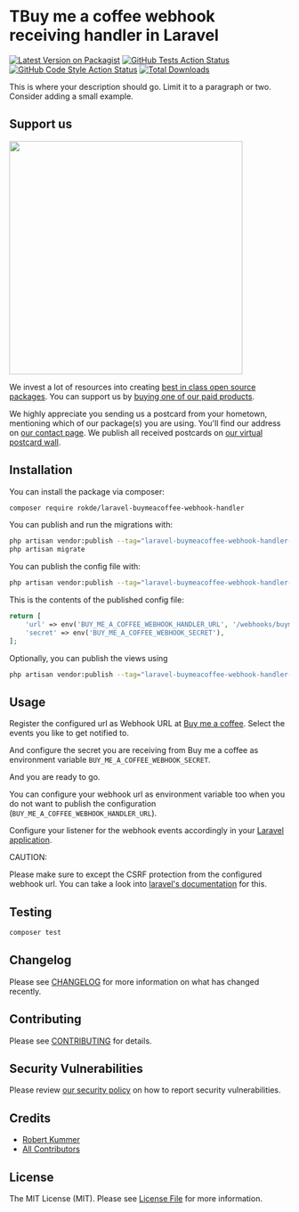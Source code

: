 # TBuy me a coffee webhook receiving handler in Laravel

[![Latest Version on Packagist](https://img.shields.io/packagist/v/rokde/laravel-buymeacoffee-webhook-handler.svg?style=flat-square)](https://packagist.org/packages/rokde/laravel-buymeacoffee-webhook-handler)
[![GitHub Tests Action Status](https://img.shields.io/github/actions/workflow/status/rokde/laravel-buymeacoffee-webhook-handler/run-tests.yml?branch=main&label=tests&style=flat-square)](https://github.com/rokde/laravel-buymeacoffee-webhook-handler/actions?query=workflow%3Arun-tests+branch%3Amain)
[![GitHub Code Style Action Status](https://img.shields.io/github/actions/workflow/status/rokde/laravel-buymeacoffee-webhook-handler/fix-php-code-style-issues.yml?branch=main&label=code%20style&style=flat-square)](https://github.com/rokde/laravel-buymeacoffee-webhook-handler/actions?query=workflow%3A"Fix+PHP+code+style+issues"+branch%3Amain)
[![Total Downloads](https://img.shields.io/packagist/dt/rokde/laravel-buymeacoffee-webhook-handler.svg?style=flat-square)](https://packagist.org/packages/rokde/laravel-buymeacoffee-webhook-handler)

This is where your description should go. Limit it to a paragraph or two. Consider adding a small example.

## Support us

[<img src="https://github-ads.s3.eu-central-1.amazonaws.com/laravel-buymeacoffee-webhook-handler.jpg?t=1" width="419px" />](https://spatie.be/github-ad-click/laravel-buymeacoffee-webhook-handler)

We invest a lot of resources into creating [best in class open source packages](https://spatie.be/open-source). You can support us by [buying one of our paid products](https://spatie.be/open-source/support-us).

We highly appreciate you sending us a postcard from your hometown, mentioning which of our package(s) you are using. You'll find our address on [our contact page](https://spatie.be/about-us). We publish all received postcards on [our virtual postcard wall](https://spatie.be/open-source/postcards).

## Installation

You can install the package via composer:

```bash
composer require rokde/laravel-buymeacoffee-webhook-handler
```

You can publish and run the migrations with:

```bash
php artisan vendor:publish --tag="laravel-buymeacoffee-webhook-handler-migrations"
php artisan migrate
```

You can publish the config file with:

```bash
php artisan vendor:publish --tag="laravel-buymeacoffee-webhook-handler-config"
```

This is the contents of the published config file:

```php
return [
    'url' => env('BUY_ME_A_COFFEE_WEBHOOK_HANDLER_URL', '/webhooks/buymeacoffee'),
    'secret' => env('BUY_ME_A_COFFEE_WEBHOOK_SECRET'),
];
```

Optionally, you can publish the views using

```bash
php artisan vendor:publish --tag="laravel-buymeacoffee-webhook-handler-views"
```

## Usage

Register the configured url as Webhook URL at [Buy me a coffee](https://studio.buymeacoffee.com/webhooks). 
Select the events you like to get notified to.

And configure the secret you are receiving from Buy me a coffee as environment variable `BUY_ME_A_COFFEE_WEBHOOK_SECRET`.

And you are ready to go.

You can configure your webhook url as environment variable too when you do not want to publish the configuration (`BUY_ME_A_COFFEE_WEBHOOK_HANDLER_URL`).


Configure your listener for the webhook events accordingly in your [Laravel application](https://laravel.com/docs/events#manually-registering-events).

CAUTION:

Please make sure to except the CSRF protection from the configured webhook url. You can take a look into [laravel's documentation](https://laravel.com/docs/csrf#csrf-excluding-uris) for this.

## Testing

```bash
composer test
```

## Changelog

Please see [CHANGELOG](CHANGELOG.md) for more information on what has changed recently.

## Contributing

Please see [CONTRIBUTING](CONTRIBUTING.md) for details.

## Security Vulnerabilities

Please review [our security policy](../../security/policy) on how to report security vulnerabilities.

## Credits

- [Robert Kummer](https://github.com/rokde)
- [All Contributors](../../contributors)

## License

The MIT License (MIT). Please see [License File](LICENSE.md) for more information.
